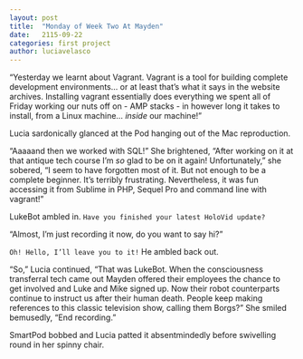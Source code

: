 ```yaml
---
layout: post
title:  "Monday of Week Two At Mayden"
date:   2115-09-22
categories: first project
author: luciavelasco
---
```



“Yesterday we learnt about Vagrant. Vagrant is a tool for building complete development environments… or at least that’s what it says in the website archives. Installing vagrant essentially does everything we spent all of Friday working our nuts off on - AMP stacks - in however long it takes to install, from a Linux machine… _inside_ our machine!”

Lucia sardonically glanced at the Pod hanging out of the Mac reproduction.

“Aaaaand then we worked with SQL!” She brightened, “After working on it at that antique tech course I’m _so_ glad to be on it again! Unfortunately,” she sobered, “I seem to have forgotten most of it. But not enough to be a complete beginner. It’s terribly frustrating. Nevertheless, it was fun accessing it from Sublime in PHP, Sequel Pro and command line with vagrant!”

LukeBot ambled in. `Have you finished your latest HoloVid update?`

“Almost, I’m just recording it now, do you want to say hi?”

`Oh! Hello, I’ll leave you to it!` He ambled back out.

“So,” Lucia continued, “That was LukeBot. When the consciousness transferral tech came out Mayden offered their employees the chance to get involved and Luke and Mike signed up. Now their robot counterparts continue to instruct us after their human death. People keep making references to this classic television show, calling them Borgs?” She smiled bemusedly, “End recording.”

SmartPod bobbed and Lucia patted it absentmindedly before swivelling round in her spinny chair.
